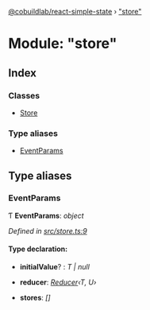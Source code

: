 [@cobuildlab/react-simple-state](../README.md) › ["store"](_store_.md)

# Module: "store"

## Index

### Classes

* [Store](../classes/_store_.store.md)

### Type aliases

* [EventParams](_store_.md#eventparams)

## Type aliases

###  EventParams

Ƭ **EventParams**: *object*

*Defined in [src/store.ts:9](https://github.com/cobuildlab/react-simple-state/blob/b620d4b/src/store.ts#L9)*

#### Type declaration:

* **initialValue**? : *T | null*

* **reducer**: *[Reducer](_event_.md#reducer)‹T, U›*

* **stores**: *[]*
